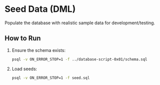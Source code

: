 
# Seed Data (DML)

Populate the database with realistic sample data for development/testing.

## How to Run
1. Ensure the schema exists:
   ```bash
   psql -v ON_ERROR_STOP=1 -f ../database-script-0x01/schema.sql
   ```
2. Load seeds:
   ```bash
   psql -v ON_ERROR_STOP=1 -f seed.sql
   ```

